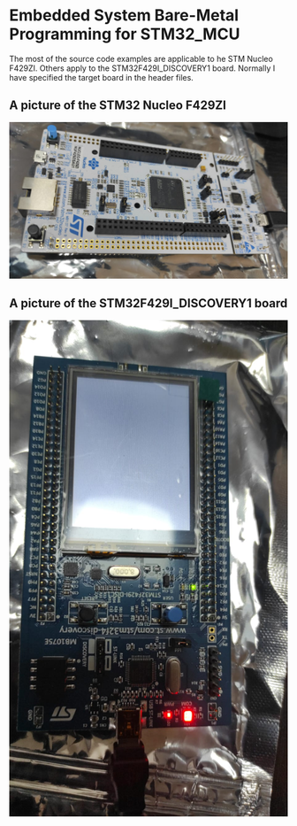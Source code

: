 # Embedded System Bare-Metal Programming for STM32_MCU

The most of the source code examples are applicable to  he STM Nucleo F429ZI. Others apply to the STM32F429I_DISCOVERY1 board. Normally I have specified the target board in the header files. 

## A picture of the STM32 Nucleo F429ZI
![STM32 Nucleo 144 Development Board](STM32_Nucleo_144.jpg)

## A picture of the  STM32F429I_DISCOVERY1 board 
![STM32F429I_DISCOVERY1 Discovery Board](STM32F429I_DISCOVERY1.jpg)
